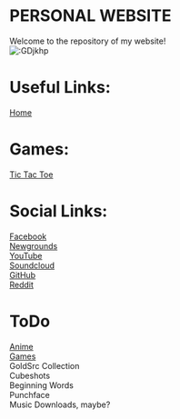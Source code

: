 # PERSONAL WEBSITE
Welcome to the repository of my website!
\
![:GDjkhp](https://count.getloli.com/get/@:GDjkhp?theme=rule34)

# Useful Links:
[Home](https://gdjkhp.github.io)

# Games:
[Tic Tac Toe](https://gdjkhp.github.io/games/tic-tac-toe)

# Social Links:
[Facebook](https://facebook.com/johnkennedy.pena.9)
\
[Newgrounds](http://jkhp.newgrounds.com/)
\
[YouTube](https://youtube.com/channel/UCDGRP1W4QbkDlweqoykRgmw/)
\
[Soundcloud](https://soundcloud.com/john-kennedy-pena)
\
[GitHub](https://github.com/GDjkhp/)
\
[Reddit](https://reddit.com/user/gdjkhp)

# ToDo

[Anime](https://gdjkhp.github.io/anime)
\
[Games](https://gdjkhp.github.io/games)
\
GoldSrc Collection
\
Cubeshots
\
Beginning Words
\
Punchface
\
Music Downloads, maybe?
